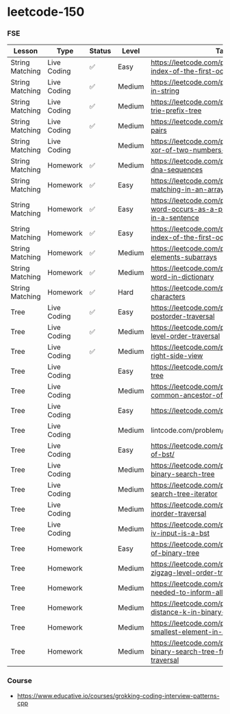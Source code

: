 # leetcode-150

### FSE
| Lesson | Type | Status | Level | Task |
|--------|------| -------|-------|------|
|String Matching| Live Coding | ✅ | Easy | https://leetcode.com/problems/find-the-index-of-the-first-occurrence-in-a-string |
|String Matching| Live Coding | ✅ | Medium | https://leetcode.com/problems/permutation-in-string|
|String Matching| Live Coding | ✅ | Medium | https://leetcode.com/problems/implement-trie-prefix-tree |
|String Matching| Live Coding | ✅ | Medium | https://leetcode.com/problems/map-sum-pairs |
|String Matching| Live Coding |  | Medium | https://leetcode.com/problems/maximum-xor-of-two-numbers-in-an-array |
|String Matching| Homework | ✅ | Medium | https://leetcode.com/problems/repeated-dna-sequences |
|String Matching| Homework | ✅ | Easy | https://leetcode.com/problems/string-matching-in-an-array |
|String Matching| Homework | ✅ | Easy | https://leetcode.com/problems/check-if-a-word-occurs-as-a-prefix-of-any-word-in-a-sentence |
|String Matching| Homework | ✅ | Easy | https://leetcode.com/problems/find-the-index-of-the-first-occurrence-in-a-string |
|String Matching| Homework | ✅ | Medium | https://leetcode.com/problems/k-divisible-elements-subarrays |
|String Matching| Homework | ✅ | Medium | https://leetcode.com/problems/longest-word-in-dictionary |
|String Matching| Homework | ✅ | Hard | https://leetcode.com/problems/stream-of-characters |
|Tree| Live Coding | ✅ | Easy | https://leetcode.com/problems/binary-tree-postorder-traversal |
|Tree| Live Coding | ✅ | Medium | https://leetcode.com/problems/binary-tree-level-order-traversal |
|Tree| Live Coding | ✅ | Medium | https://leetcode.com/problems/binary-tree-right-side-view |
|Tree| Live Coding |  | Easy | https://leetcode.com/problems/symmetric-tree |
|Tree| Live Coding |  | Medium | https://leetcode.com/problems/lowest-common-ancestor-of-a-binary-tree |
|Tree| Live Coding |  | Easy | https://leetcode.com/problems/path-sum |
|Tree| Live Coding |  | Medium | lintcode.com/problem/650 |
|Tree| Live Coding |  | Easy | https://leetcode.com/problems/range-sum-of-bst/ |
|Tree| Live Coding |  | Medium | https://leetcode.com/problems/validate-binary-search-tree |
|Tree| Live Coding |  | Medium | https://leetcode.com/problems/binary-search-tree-iterator |
|Tree| Live Coding |  | Medium | https://leetcode.com/problems/binary-tree-inorder-traversal |
|Tree| Live Coding |  | Medium | https://leetcode.com/problems/two-sum-iv-input-is-a-bst |
|Tree| Homework |  | Easy | https://leetcode.com/problems/diameter-of-binary-tree |
|Tree| Homework |  | Medium | https://leetcode.com/problems/binary-tree-zigzag-level-order-traversal |
|Tree| Homework |  | Medium | https://leetcode.com/problems/time-needed-to-inform-all-employees |
|Tree| Homework |  | Medium | https://leetcode.com/problems/all-nodes-distance-k-in-binary-tree |
|Tree| Homework |  | Medium | https://leetcode.com/problems/kth-smallest-element-in-a-bst |
|Tree| Homework |  | Medium | https://leetcode.com/problems/construct-binary-search-tree-from-preorder-traversal |

### Course
* https://www.educative.io/courses/grokking-coding-interview-patterns-cpp